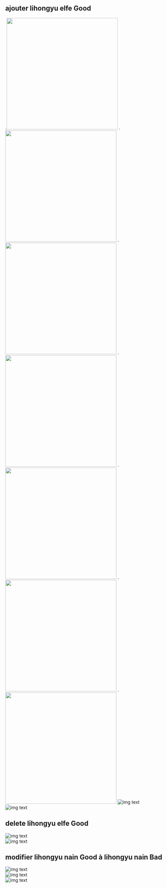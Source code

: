 ## ajouter lihongyu elfe Good
.<img src="https://github.com/HONGYU0802/J2EE-et-Framework/blob/master/1.png" width="350" />
.<img src="https://github.com/HONGYU0802/J2EE-et-Framework/blob/master/2.png" width="350" />
.<img src="https://github.com/HONGYU0802/J2EE-et-Framework/blob/master/3.png" width="350" />
.<img src="https://github.com/HONGYU0802/J2EE-et-Framework/blob/master/4.png" width="350" />
.<img src="https://github.com/HONGYU0802/J2EE-et-Framework/blob/master/5.png" width="350" />
.<img src="https://github.com/HONGYU0802/J2EE-et-Framework/blob/master/6.png" width="350" />
.<img src="https://github.com/HONGYU0802/J2EE-et-Framework/blob/master/7.png" width="350" />
![img text](https://github.com/HONGYU0802/J2EE-et-Framework/blob/master/1.png)  
![img text](https://github.com/HONGYU0802/J2EE-et-Framework/blob/master/2.png)  
## delete lihongyu elfe Good
![img text](https://github.com/HONGYU0802/J2EE-et-Framework/blob/master/3.png)  
![img text](https://github.com/HONGYU0802/J2EE-et-Framework/blob/master/4.png)  
## modifier lihongyu nain Good à lihongyu nain Bad
![img text](https://github.com/HONGYU0802/J2EE-et-Framework/blob/master/5.png)  
![img text](https://github.com/HONGYU0802/J2EE-et-Framework/blob/master/6.png)  
![img text](https://github.com/HONGYU0802/J2EE-et-Framework/blob/master/7.png)  
